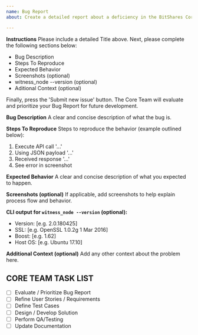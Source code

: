 ```yaml
---
name: Bug Report
about: Create a detailed report about a deficiency in the BitShares Core implementation.

---
```


**Instructions**
Please include a detailed Title above. Next, please complete the following sections below:
* Bug Description
* Steps To Reproduce
* Expected Behavior
* Screenshots (optional)
* witness_node --version (optional)
* Aditional Context (optional)

Finally, press the 'Submit new issue' button. The Core Team will evaluate and prioritize your Bug Report for future development. 

**Bug Description**
A clear and concise description of what the bug is.

**Steps To Reproduce**
Steps to reproduce the behavior (example outlined below):
1. Execute API call '...'
2. Using JSON payload '...'
3. Received response '...'
4. See error in screenshot

**Expected Behavior**
A clear and concise description of what you expected to happen.

**Screenshots (optional)**
If applicable, add screenshots to help explain process flow and behavior.

**CLI output for `witness_node --version` (optional):**
 - Version: [e.g. 2.0.180425]
 - SSL: [e.g. OpenSSL 1.0.2g  1 Mar 2016]
 - Boost: [e.g. 1.62]
 - Host OS: [e.g. Ubuntu 17.10]

**Additional Context (optional)**
Add any other context about the problem here.

## CORE TEAM TASK LIST
- [ ] Evaluate / Prioritize Bug Report
- [ ] Refine User Stories / Requirements
- [ ] Define Test Cases
- [ ] Design / Develop Solution
- [ ] Perform QA/Testing
- [ ] Update Documentation
